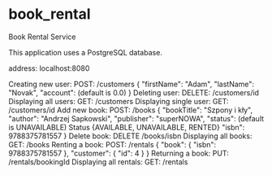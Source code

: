 # book_rental
Book Rental Service

This application uses a PostgreSQL database.

address: localhost:8080

Creating new user:
  POST: /customers
  {
        "firstName": "Adam",
        "lastName": "Novak",
        "account": (default is 0.0)
  }
Deleting user:
  DELETE: /customers/id
Displaying all users:
  GET: /customers
Displaying single user:
  GET: /customers/id
Add new book:
  POST: /books
  {
        "bookTitle": "Szpony i kły",
        "author": "Andrzej Sapkowski",
        "publisher": "superNOWA",
        "status": (default is UNAVAILABLE) Status {AVAILABLE, UNAVAILABLE, RENTED}
        "isbn": 9788375781557
  }
Delete book:
  DELETE /books/isbn
Displaying all books:
  GET: /books
Renting a book:
  POST: /rentals
  {
    "book": {
      "isbn": 9788375781557
    },
    "customer": {
      "id": 4
    }
  }
Returning a book:
  PUT: /rentals/bookingId
Displaying all rentals:
  GET: /rentals
